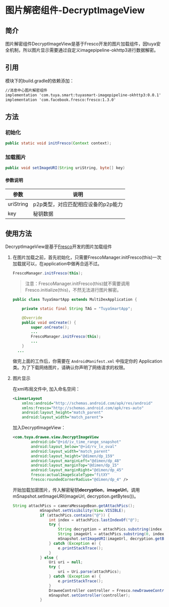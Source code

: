 # 图片解密组件-DecryptImageView



## 简介

图片解密组件DecryptImageView是基于Fresco开发的图片加载组件，因tuya安全机制，所以图片显示需要通过自定义imagepipeline-okhttp3进行数据解密。



## 引用
模块下的build.gradle的依赖添加：

```xml
//消息中心图片解密组件
implementation 'com.tuya.smart:tuyasmart-imagepipeline-okhttp3:0.0.1'
implementation 'com.facebook.fresco:fresco:1.3.0'
```



## 方法

### 初始化

```java
public static void initFresco(Context context);
```



### 加载图片

```java
public void setImageURI(String uriString, byte[] key)
```

#### 参数说明

| 参数      | 说明                               |
| --------- | ---------------------------------- |
| uriString | p2p类型，对应匹配相应设备的p2p能力 |
| key       | 秘钥数据                           |



## 使用方法

  DecryptImageView是基于[Fresco](https://www.fresco-cn.org/docs/index.html)开发的图片加载组件

1. 在图片加载之前，首先初始化，只需要FrescoManager.initFresco(this)一次加载就可以，在application中做再合适不过。

   ```java
   FrescoManager.initFresco(this);
   ```

   > 注意：FrescoManager.initFresco(this)就不需要调用Fresco.initialize(this)，不然无法进行图片解密。

   ```java
   public class TuyaSmartApp extends MultiDexApplication {
   
       private static final String TAG = "TuyaSmartApp";
   
       @Override
       public void onCreate() {
           super.onCreate();
           ...
           FrescoManager.initFresco(this);
           ...
       }
     ...
   ```

   做完上面的工作后，你需要在 `AndroidManifest.xml` 中指定你的 Application 类。为了下载网络图片，请确认你声明了网络请求的权限。

   

2. 图片显示

   在xml布局文件中, 加入命名空间：

   ```xml
   <LinearLayout
       xmlns:android="http://schemas.android.com/apk/res/android"
       xmlns:fresco="http://schemas.android.com/apk/res-auto"
       android:layout_height="match_parent"
       android:layout_width="match_parent">
   ```

   加入DecryptImageView：

   ```xml
   <com.tuya.drawee.view.DecryptImageView
           android:id="@+id/iv_time_range_snapshot"
           android:layout_below="@+id/rv_lv_oval"
           android:layout_width="match_parent"
           android:layout_height="@dimen/dp_159"
           android:layout_marginLeft="@dimen/dp_48"
           android:layout_marginTop="@dimen/dp_15"
           android:layout_marginRight="@dimen/dp_45"
           fresco:actualImageScaleType="fitXY"
           fresco:roundedCornerRadius="@dimen/dp_4" />
   ```

   开始加载加密图片，传入解密秘钥**decryption**，**imageUrl**，调用mSnapshot.setImageURI(imageUrl, decryption.getBytes())。

   ```java
   String attachPics = cameraMessageBean.getAttachPics();
               mSnapshot.setVisibility(View.VISIBLE);
               if (attachPics.contains("@")) {
                   int index = attachPics.lastIndexOf("@");
                   try {
                       String decryption = attachPics.substring(index + 1);
                       String imageUrl = attachPics.substring(0, index);
                       mSnapshot.setImageURI(imageUrl, decryption.getBytes());
                   } catch (Exception e) {
                       e.printStackTrace();
                   }
               } else {
                   Uri uri = null;
                   try {
                       uri = Uri.parse(attachPics);
                   } catch (Exception e) {
                       e.printStackTrace();
                   }
                   DraweeController controller = Fresco.newDraweeControllerBuilder().setUri(uri).build();
                   mSnapshot.setController(controller);
               }
   ```

   